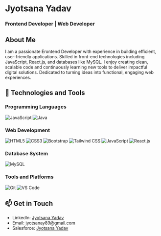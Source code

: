 # Jyotsana Yadav
### Frontend Developer | Web Developer 

## About Me
I am a passionate Erontend Developer with experience in building efficient, user-friendly applications. Skilled in front-end technologies including JavaScript, React.js, and databases like MySQL. I enjoy creating clean, scalable code and continuously learning new tools to deliver impactful digital solutions. Dedicated to turning ideas into functional, engaging web experiences.

## 🔧 Technologies and Tools

### Programming Languages
![JavaScript](https://img.shields.io/badge/JavaScript-F7DF1E?style=for-the-badge&logo=javascript&logoColor=black)
![Java](https://img.shields.io/badge/Java-ED8B00?style=for-the-badge&logo=java&logoColor=white)

### Web Development
![HTML5](https://img.shields.io/badge/HTML5-E34F26?style=for-the-badge&logo=html5&logoColor=white)
![CSS3](https://img.shields.io/badge/CSS3-1572B6?style=for-the-badge&logo=css3&logoColor=white)
![Bootstrap](https://img.shields.io/badge/Bootstrap-7952B3?style=for-the-badge&logo=bootstrap&logoColor=white)
![Tailwind CSS](https://img.shields.io/badge/Tailwind_CSS-38B2AC?style=for-the-badge&logo=tailwind-css&logoColor=white)
![JavaScript](https://img.shields.io/badge/JavaScript-F7DF1E?style=for-the-badge&logo=javascript&logoColor=black)
![React.js](https://img.shields.io/badge/React.js-20232A?style=for-the-badge&logo=react&logoColor=61DAFB)

### Database System
![MySQL](https://img.shields.io/badge/MySQL-4479A1?style=for-the-badge&logo=mysql&logoColor=white)

### Tools and Platforms
![Git](https://img.shields.io/badge/Git-F05032?style=for-the-badge&logo=git&logoColor=white)
![VS Code](https://img.shields.io/badge/VS%20Code-007ACC?style=for-the-badge&logo=visual-studio-code&logoColor=white)

## 📫 Get in Touch
- LinkedIn: [Jyotsana Yadav](https://www.linkedin.com/in/jyotsana-yadav-2b2707276)
- Email: jyotsanay89@gmail.com
- Salesforce: [Jyotsana Yadav](https://www.salesforce.com/trailblazer/rin6lbhi6a30myvfcm)

